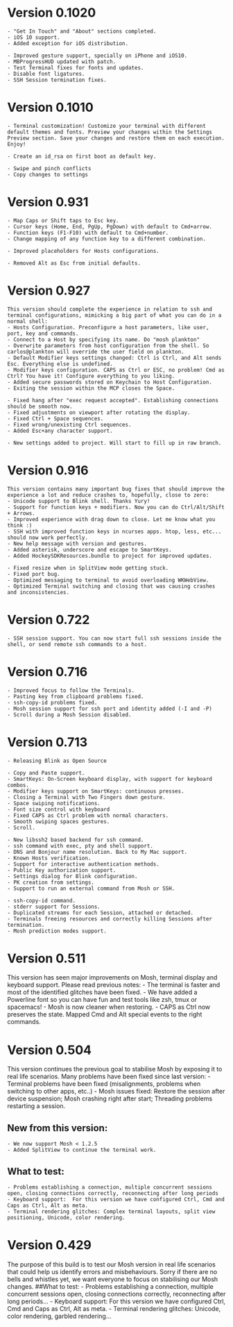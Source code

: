 # Version 0.1020
	- "Get In Touch" and "About" sections completed.
	- iOS 10 support.
	- Added exception for iOS distribution.

	- Improved gesture support, specially on iPhone and iOS10.
	- MBProgressHUD updated with patch.
	- Test Terminal fixes for fonts and updates.
	- Disable font ligatures.
	- SSH Session termination fixes.

# Version 0.1010
	- Terminal customization! Customize your terminal with different default themes and fonts. Preview your changes within the Settings Preview section. Save your changes and restore them on each execution. Enjoy!

	- Create an id_rsa on first boot as default key.

	- Swipe and pinch conflicts
	- Copy changes to settings

# Version 0.931
	- Map Caps or Shift taps to Esc key.
	- Cursor keys (Home, End, PgUp, PgDown) with default to Cmd+arrow.
	- Function keys (F1-F10) with default to Cmd+number.
	- Change mapping of any function key to a different combination.

	- Improved placeholders for Hosts configurations.

	- Removed Alt as Esc from initial defaults.

# Version 0.927
	This version should complete the experience in relation to ssh and terminal configurations, mimicking a big part of what you can do in a normal shell:
	- Hosts Configuration. Preconfigure a host parameters, like user, port, key and commands.
	- Connect to a Host by specifying its name. Do "mosh plankton"
	- Overwrite parameters from host configuration from the shell. So carlos@plankton will override the user field on plankton.
	- Default Modifier keys settings changed: Ctrl is Ctrl, and Alt sends Esc. Everything else is undefined.
	- Modifier keys configuration. CAPS as Ctrl or ESC, no problem! Cmd as Ctrl? You have it! Configure everything to you liking.
	- Added secure passwords stored on Keychain to Host Configuration.
	- Exiting the session within the MCP closes the Space.

	- Fixed hang after "exec request accepted". Establishing connections should be smooth now.
	- Fixed adjustments on viewport after rotating the display.
	- Fixed Ctrl + Space sequences.
	- Fixed wrong/unexisting Ctrl sequences.
	- Added Esc+any character support.

	- New settings added to project. Will start to fill up in raw branch.

# Version 0.916
	This version contains many important bug fixes that should improve the experience a lot and reduce crashes to, hopefully, close to zero:
	- Unicode support to Blink shell. Thanks Yury!
	- Support for function keys + modifiers. Now you can do Ctrl/Alt/Shift + Arrows.
	- Improved experience with drag down to close. Let me know what you think :)
	- SSH with improved function keys in ncurses apps. htop, less, etc... should now work perfectly.
	- New help message with version and gestures.
	- Added asterisk, underscore and escape to SmartKeys.
	- Added HockeySDKResources.bundle to project for improved updates.

	- Fixed resize when in SplitView mode getting stuck.
	- Fixed port bug.
	- Optimized messaging to terminal to avoid overloading WKWebView.
	- Optimized Terminal switching and closing that was causing crashes and inconsistencies.

# Version 0.722
	- SSH session support. You can now start full ssh sessions inside the shell, or send remote ssh commands to a host.

# Version 0.716
	- Improved focus to follow the Terminals.
	- Pasting key from clipboard problems fixed.
	- ssh-copy-id problems fixed.
	- Mosh session support for ssh port and identity added (-I and -P)
	- Scroll during a Mosh Session disabled.

# Version 0.713
	- Releasing Blink as Open Source

	- Copy and Paste support.
	- SmartKeys: On-Screen keyboard display, with support for keyboard combos.
	- Modifier keys support on SmartKeys: continuous presses.
	- Closing a Terminal with Two Fingers down gesture.
	- Space swiping notifications.
	- Font size control with keyboard
	- Fixed CAPS as Ctrl problem with normal characters.
	- Smooth swiping spaces gestures.
	- Scroll.

	- New libssh2 based backend for ssh command.
	- ssh command with exec, pty and shell support.
	- DNS and Bonjour name resolution. Back to My Mac support.
	- Known Hosts verification.
	- Support for interactive authentication methods.
	- Public Key authorization support.
	- Settings dialog for Blink configuration.
	- PK creation from settings.
	- Support to run an external command from Mosh or SSH.

	- ssh-copy-id command.
	- stderr support for Sessions.
	- Duplicated streams for each Session, attached or detached.
	- Terminals freeing resources and correctly killing Sessions after termination.
	- Mosh prediction modes support.

# Version 0.511
This version has seen major improvements on Mosh, terminal display and keyboard support. Please read previous notes:
	- The terminal is faster and most of the identified glitches have been fixed.
	- We have added a Powerline font so you can have fun and test tools like zsh, tmux or spacemacs!
	- Mosh is now cleaner when restoring.
	- CAPS as Ctrl now preserves the state. Mapped Cmd and Alt special events to the right commands.

# Version 0.504
This version continues the previous goal to stabilise Mosh by exposing it to real life scenarios. Many problems have been fixed since last version:
	- Terminal problems have been fixed (misalignments, problems when switching to other apps, etc..)
	- Mosh issues fixed: Restore the session after device suspension; Mosh crashing right after start; Threading problems restarting a session.

## New from this version:
	- We now support Mosh < 1.2.5
	- Added SplitView to continue the terminal work.

## What to test:
	- Problems establishing a connection, multiple concurrent sessions open, closing connections correctly, reconnecting after long periods
	- Keyboard support:  For this version we have configured Ctrl, Cmd and Caps as Ctrl, Alt as meta.
	- Terminal rendering glitches: Complex terminal layouts, split view positioning, Unicode, color rendering.

# Version 0.429
The purpose of this build is to test our Mosh version in real life scenarios that could help us identify errors and misbehaviours. Sorry if there are no bells and whistles yet, we want everyone to focus on stabilising our Mosh changes.
##What to test:
	- Problems establishing a connection, multiple concurrent sessions open, closing connections correctly, reconnecting after long periods...
	- Keyboard support:  For this version we have configured Ctrl, Cmd and Caps as Ctrl, Alt as meta.
	- Terminal rendering glitches: Unicode, color rendering, garbled rendering...
